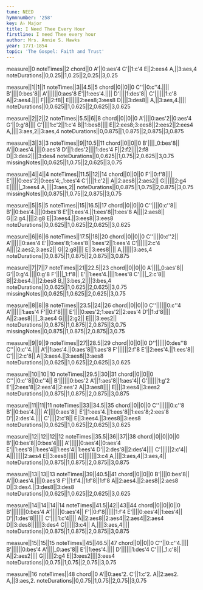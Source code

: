 ```yaml
---
tune: NEED
hymnnumber: '258'
key: A♭ Major
title: I Need Thee Every Hour
firstline: I need Thee every hour
author: Mrs. Annie S. Hawks
year: 1771-1854
topic: 'The Gospel: Faith and Trust'
---
```

measure||0
noteTimes||2
chord||0
A'||0:aes'4
C'||1:c'4
E||2:ees4
A,||3:aes,4
noteDurations||0,0.25||1,0.25||2,0.25||3,0.25

measure||1||1||1
noteTimes||3||4.5||5
chord||0||0||0
C''||0:c''4.||||
B'||||0:bes'8||
A'||||||0:aes'8
E'||1:ees'4.||||
D'||||1:des'8||
C'||||||1:c'8
A||2:aes4.||||
F||||2:f8||
E||||||2:ees8;3:ees8
D||||3:des8||
A,||3:aes,4.||||
noteDurations||0,0.625||1,0.625||2,0.625||3,0.625

measure||2||2||2
noteTimes||5.5||6||8
chord||0||0||0
A'||||0:aes'2||0:aes'4
G'||0:g'8||||
C'||||1:c'2||1:c'4
B||1:bes8||||
E||2:ees8;3:ees8||2:ees2||2:ees4
A,||||3:aes,2||3:aes,4
noteDurations||0,0.875||1,0.875||2,0.875||3,0.875

measure||3||3||3
noteTimes||9||10.5||11
chord||0||0||0
B'||||_0:bes'8||
A'||0:aes'4.||||0:aes'8
D'||1:des'2||||1:des'4
F||2:f2||||2:f8
D||3:des2||||3:des4
noteDurations||0,0.625||1,0.75||2,0.625||3,0.75
missingNotes||0,0.625||1,0.75||2,0.625||3,0.75

measure||4||4||4
noteTimes||11.5||12||14
chord||0||0||0
F'||0:f'8||||
E'||||0:ees'2||0:ees'4;_1:ees'4
C'||||1:c'2||
A||2:aes8||2:aes2||
G||||||2:g4
E||||||_3:ees4
A,||||3:aes,2||
noteDurations||0,0.875||1,0.75||2,0.875||3,0.75
missingNotes||0,0.875||1,0.75||2,0.875||3,0.75

measure||5||5||5
noteTimes||15||16.5||17
chord||0||0||0
C''||||0:c''8||
B'||0:bes'4.||||0:bes'8
E'||1:ees'4.||1:ees'8||1:ees'8
A||||2:aes8||
G||2:g4.||||2:g8
E||3:ees4.||3:ees8||3:ees8
noteDurations||0,0.625||1,0.625||2,0.625||3,0.625

measure||6||6||6
noteTimes||17.5||18||20
chord||0||0||0
C''||||0:c''2||
A'||||||0:aes'4
E'||0:ees'8;1:ees'8||1:ees'2||1:ees'4
C'||||||2:c'4
A||||2:aes2;3:aes2||
G||2:g8||||
E||3:ees8||||
A,||||||3:aes,4
noteDurations||0,0.875||1,0.875||2,0.875||3,0.875

measure||7||7||7
noteTimes||21||22.5||23
chord||0||0||0
A'||||_0:aes'8||
G'||0:g'4.||||0:g'8
F'||||_1:f'8||
E'||1:ees'4.||||1:ees'8
C'||||_2:c'8||
B||2:bes4.||||2:bes8
B,||3:bes,2||||3:bes,4
noteDurations||0,0.625||1,0.625||2,0.625||3,0.75
missingNotes||0,0.625||1,0.625||2,0.625||3,0.75

measure||8||8||8
noteTimes||23.5||24||26
chord||0||0||0
C''||||||0:c''4
A'||||||1:aes'4
F'||0:f'8||||
E'||||0:ees'2;1:ees'2||2:ees'4
D'||1:d'8||||
A||2:aes8||||_3:aes4
G||||2:g2||
E||||3:ees2||
noteDurations||0,0.875||1,0.875||2,0.875||3,0.75
missingNotes||0,0.875||1,0.875||2,0.875||3,0.75

measure||9||9||9
noteTimes||27||28.5||29
chord||0||0||0
D''||||||0:des''8
C''||0:c''4.||||
A'||1:aes'4.||0:aes'8||1:aes'8
F'||||||2:f'8
E'||2:ees'4.||1:ees'8||
C'||||2:c'8||
A||3:aes4.||3:aes8||3:aes8
noteDurations||0,0.625||1,0.625||2,0.625||3,0.625

measure||10||10||10
noteTimes||29.5||30||31
chord||0||0||0
C''||0:c''8||0:c''4||
B'||||||0:bes'2
A'||1:aes'8||1:aes'4||
G'||||||1:g'2
E'||2:ees'8||2:ees'4||2:ees'2
A||3:aes8||||
E||||3:ees4||3:ees2
noteDurations||0,0.875||1,0.875||2,0.875||3,0.875

measure||11||11||11
noteTimes||33||34.5||35
chord||0||0||0
C''||||||0:c''8
B'||0:bes'4.||||
A'||||0:aes'8||
E'||1:ees'4.||1:ees'8||1:ees'8;2:ees'8
D'||2:des'4.||||
C'||||2:c'8||
E||3:ees4.||3:ees8||3:ees8
noteDurations||0,0.625||1,0.625||2,0.625||3,0.625

measure||12||12||12||12
noteTimes||35.5||36||37||38
chord||0||0||0||0
B'||0:bes'8||0:bes'4||||
A'||||||0:aes'4||0:aes'4
E'||1:ees'8||1:ees'4||1:ees'4||1:ees'4
D'||2:des'8||2:des'4||||
C'||||||2:c'4||
A||||||||2:aes4
E||3:ees8||||||
C||||||||3:c4
A,||||3:aes,4||3:aes,4||
noteDurations||0,0.875||1,0.875||2,0.875||3,0.875

measure||13||13||13
noteTimes||39||40.5||41
chord||0||0||0
B'||||0:bes'8||
A'||0:aes'4.||||0:aes'8
F'||1:f'4.||1:f'8||1:f'8
A||2:aes4.||2:aes8||2:aes8
D||3:des4.||3:des8||3:des8
noteDurations||0,0.625||1,0.625||2,0.625||3,0.625

measure||14||14||14||14
noteTimes||41.5||42||43||44
chord||0||0||0||0
B'||||||||0:bes'4
A'||||||0:aes'4||
F'||0:f'8||||||1:f'4
E'||||0:ees'4||1:ees'4||
D'||1:des'8||||||
C'||||1:c'4||||
A||2:aes8||2:aes4||2:aes4||2:aes4
D||3:des8||||||3:des4
C||||||3:c4||
A,||||3:aes,4||||
noteDurations||0,0.875||1,0.875||2,0.875||3,0.875

measure||15||15||15
noteTimes||45||46.5||47
chord||0||0||0
C''||0:c''4.||||
B'||||||0:bes'4
A'||||_0:aes'8||
E'||1:ees'4.||||
D'||||||1:des'4
C'||||_1:c'8||
A||2:aes2||||
G||||||2:g4
E||3:ees2||||3:ees4
noteDurations||0,0.75||1,0.75||2,0.75||3,0.75

measure||16
noteTimes||48
chord||0
A'||0:aes'2.
C'||1:c'2.
A||2:aes2.
A,||3:aes,2.
noteDurations||0,0.75||1,0.75||2,0.75||3,0.75

